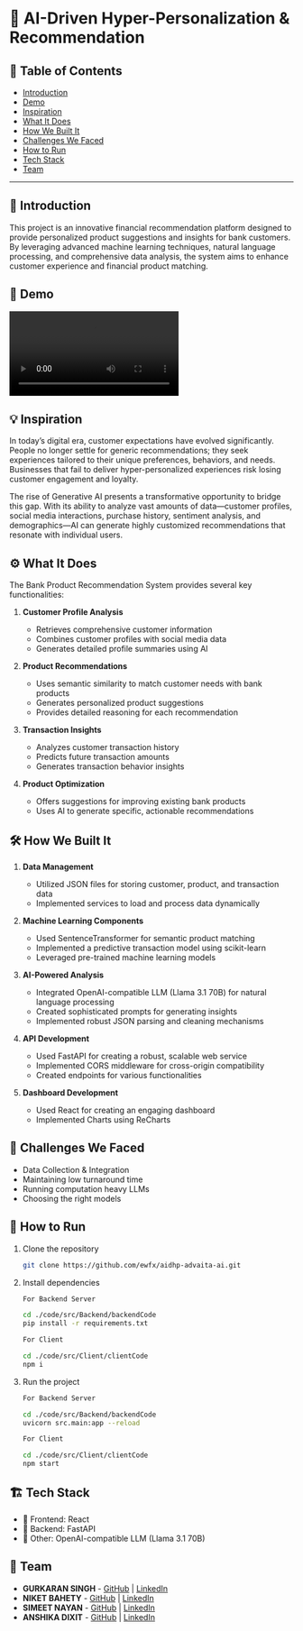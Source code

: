 # 🚀 AI-Driven Hyper-Personalization & Recommendation

## 📌 Table of Contents
- [Introduction](#introduction)
- [Demo](#demo)
- [Inspiration](#inspiration)
- [What It Does](#what-it-does)
- [How We Built It](#how-we-built-it)
- [Challenges We Faced](#challenges-we-faced)
- [How to Run](#how-to-run)
- [Tech Stack](#tech-stack)
- [Team](#team)

---

## 🎯 Introduction
This project is an innovative financial recommendation platform designed to provide personalized product suggestions and insights for bank customers. By leveraging advanced machine learning techniques, natural language processing, and comprehensive data analysis, the system aims to enhance customer experience and financial product matching.

## 🎥 Demo
![System Architecture Diagram](artifacts/demo/Hackathon%20Recording.mov)

## 💡 Inspiration
In today’s digital era, customer expectations have evolved significantly. People no longer settle for generic recommendations; they seek experiences tailored to their unique preferences, behaviors, and needs. Businesses that fail to deliver hyper-personalized experiences risk losing customer engagement and loyalty.

The rise of Generative AI presents a transformative opportunity to bridge this gap. With its ability to analyze vast amounts of data—customer profiles, social media interactions, purchase history, sentiment analysis, and demographics—AI can generate highly customized recommendations that resonate with individual users.


## ⚙️ What It Does
The Bank Product Recommendation System provides several key functionalities:

1. **Customer Profile Analysis**
   - Retrieves comprehensive customer information
   - Combines customer profiles with social media data
   - Generates detailed profile summaries using AI

2. **Product Recommendations**
   - Uses semantic similarity to match customer needs with bank products
   - Generates personalized product suggestions
   - Provides detailed reasoning for each recommendation

3. **Transaction Insights**
   - Analyzes customer transaction history
   - Predicts future transaction amounts
   - Generates transaction behavior insights

4. **Product Optimization**
   - Offers suggestions for improving existing bank products
   - Uses AI to generate specific, actionable recommendations

## 🛠️ How We Built It
1. **Data Management**
   - Utilized JSON files for storing customer, product, and transaction data
   - Implemented services to load and process data dynamically

2. **Machine Learning Components**
   - Used SentenceTransformer for semantic product matching
   - Implemented a predictive transaction model using scikit-learn
   - Leveraged pre-trained machine learning models

3. **AI-Powered Analysis**
   - Integrated OpenAI-compatible LLM (Llama 3.1 70B) for natural language processing
   - Created sophisticated prompts for generating insights
   - Implemented robust JSON parsing and cleaning mechanisms

4. **API Development**
   - Used FastAPI for creating a robust, scalable web service
   - Implemented CORS middleware for cross-origin compatibility
   - Created endpoints for various functionalities

5. **Dashboard Development**
   - Used React for creating an engaging dashboard
   - Implemented Charts using ReCharts

## 🚧 Challenges We Faced
  - Data Collection & Integration
  - Maintaining low turnaround time
  - Running computation heavy LLMs
  - Choosing the right models


## 🏃 How to Run
1. Clone the repository  
   ```sh
   git clone https://github.com/ewfx/aidhp-advaita-ai.git
   ```
2. Install dependencies  
   ```sh
   For Backend Server

   cd ./code/src/Backend/backendCode
   pip install -r requirements.txt

   For Client

   cd ./code/src/Client/clientCode
   npm i

   ```
3. Run the project  
   ```sh
   For Backend Server

   cd ./code/src/Backend/backendCode
   uvicorn src.main:app --reload

   For Client

   cd ./code/src/Client/clientCode
   npm start

   ```

## 🏗️ Tech Stack
- 🔹 Frontend: React 
- 🔹 Backend: FastAPI
- 🔹 Other: OpenAI-compatible LLM (Llama 3.1 70B)

## 👥 Team
- **GURKARAN SINGH** - [GitHub](https://github.com/GKS02) | [LinkedIn](https://www.linkedin.com/in/gurkaran-singh-392636201/)
- **NIKET BAHETY** - [GitHub](https://github.com/NiketBahety) | [LinkedIn](https://www.linkedin.com/in/niket-bahety/)
- **SIMEET NAYAN** - [GitHub](https://github.com/simeetnayan81) | [LinkedIn](https://www.linkedin.com/in/simeetnayan/)
- **ANSHIKA DIXIT** - [GitHub](https://github.com/anshika236) | [LinkedIn](https://www.linkedin.com/in/dixtanshika/)
